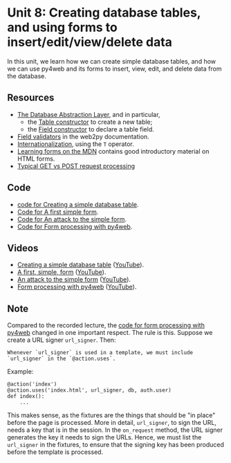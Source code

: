 # Unit 8: Creating database tables, and using forms to insert/edit/view/delete data

In this unit, we learn how we can create simple database tables, and how we can use py4web and its forms to insert, view, edit, and delete data from the database. 

## Resources

* [The Database Abstraction Layer](https://py4web.com/_documentation/static/en/chapter-07.html), and in particular, 
    * the [Table constructor](https://py4web.com/_documentation/static/en/chapter-07.html#table-constructor) to create a new table; 
    * the [Field constructor](https://py4web.com/_documentation/static/en/chapter-07.html#field-constructor) to declare a table field. 
* [Field validators](http://web2py.com/books/default/chapter/29/07/forms-and-validators#Validators) in the web2py documentation.
* [Internationalization](https://py4web.com/_documentation/static/en/chapter-11.html), using the `T` operator. 
* [Learning forms on the MDN](https://developer.mozilla.org/en-US/docs/Learn/Forms) contains good introductory material on HTML forms. 
* [Typical GET vs POST request processing](https://docs.google.com/presentation/d/1Q-HMRhR4BYkoIXy1cfVE9CP4jM1VeZrgvoLg3hppmYQ/edit?usp=sharing)

## Code

* [code for Creating a simple database table](https://github.com/learn-py4web/lecture_table_form). 
* [Code for A first simple form](https://github.com/learn-py4web/simple_form).
* [Code for An attack to the simple form](https://github.com/learn-py4web/simple_form_attacker).
* [Code for Form processing with py4web](https://github.com/learn-py4web/lecture_py4web_forms).

## Videos

* [Creating a simple database table](https://drive.google.com/file/d/1OcBSs5h0Ck8gUW9PJsRCzsAld_-e68tC/view?usp=sharing) ([YouTube](https://youtu.be/QMiwm0ZTEAA)).
* [A first, simple, form](https://drive.google.com/file/d/1sF9CW9UnHSg4vsFir8NnWhCM4o3pxzsL/view?usp=sharing) ([YouTube](https://youtu.be/3nkdtnvFfdw)).
* [An attack to the simple form](https://drive.google.com/file/d/1UixUtEBc61c0aOKfJT9wsjsaDJIJyNj1/view?usp=sharing) ([YouTube](https://youtu.be/qvWVFy8pRxY)).
* [Form processing with py4web](https://drive.google.com/file/d/1SBlc0dXPkpnSdPNiMXeivNXYtk9-VdUA/view?usp=sharing) ([YouTube](https://youtu.be/_prMUT6EpUc)).

## Note

Compared to the recorded lecture, the [code for form processing with py4web](https://github.com/learn-py4web/lecture_py4web_forms) changed in one important respect.  The rule is this.  Suppose we create a URL signer `url_signer`.  Then: 

    Whenever `url_signer` is used in a template, we must include `url_signer` in the `@action.uses`. 

Example:

```
@action('index')
@action.uses('index.html', url_signer, db, auth.user)
def index():
    ...
```

This makes sense, as the fixtures are the things that should be "in place" before the page is processed.  More in detail, `url_signer`, to sign the URL, needs a key that is in the session.  In the `on_request` method, the URL signer generates the key it needs to sign the URLs.  Hence, we must list the `url_signer` in the fixtures, to ensure that the signing key has been produced before the template is processed. 

